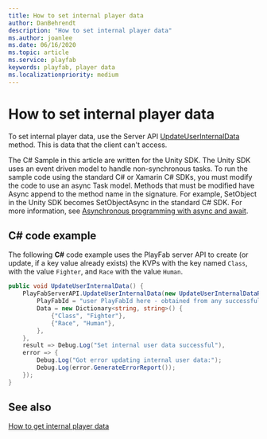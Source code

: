 ```yaml
---
title: How to set internal player data 
author: DanBehrendt
description: "How to set internal player data"
ms.author: joanlee
ms.date: 06/16/2020
ms.topic: article
ms.service: playfab
keywords: playfab, player data
ms.localizationpriority: medium
---
```


# How to set internal player data

To set internal player data, use the Server API [UpdateUserInternalData](xref:titleid.playfabapi.com.server.playerdatamanagement.updateuserinternaldata) method. This is data that the client can't access. 

The C# Sample in this article are written for the Unity SDK. The Unity SDK uses an event driven model to handle non-synchronous tasks. To run the sample code using the standard C# or Xamarin C# SDKs, you must modify the code to use an async Task model. Methods that must be modified have Async append to the method name in the signature. For example, SetObject in the Unity SDK becomes SetObjectAsync in the standard C# SDK. For more information, see [Asynchronous programming with async and await](/dotnet/csharp/programming-guide/concepts/async/).

## C# code example

The following **C#** code example uses the PlayFab server API to create (or update, if a key value already exists) the KVPs with the key named `Class`, with the value `Fighter`, and `Race` with the value `Human`.

```csharp
public void UpdateUserInternalData() {
    PlayFabServerAPI.UpdateUserInternalData(new UpdateUserInternalDataRequest() {
        PlayFabId = "user PlayFabId here - obtained from any successful LoginResult",
        Data = new Dictionary<string, string>() {
            {"Class", "Fighter"},
            {"Race", "Human"},
        },
    },
    result => Debug.Log("Set internal user data successful"),
    error => {
        Debug.Log("Got error updating internal user data:");
        Debug.Log(error.GenerateErrorReport());
    });
}
```

## See also

[How to get internal player data](how-to-get-internal-player-data.md)
